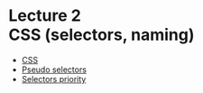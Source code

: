 <h1>
    Lecture 2<br> 
    <b>CSS</b> (selectors, naming)
</h1>

<ul>
<li>
<a href="./01.md">CSS</a>
</li>
<li>
<a href="./02.md">Pseudo selectors</a>
</li>
<li>
<a href="./03.md">Selectors priority</a>
</li>
</ul>

